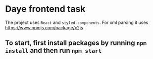 # Daye frontend task

The project uses `React` and `styled-components`. For xml parsing it uses https://www.npmjs.com/package/x2js. 

## To start, first install packages by running `npm install` and then run `npm start`

